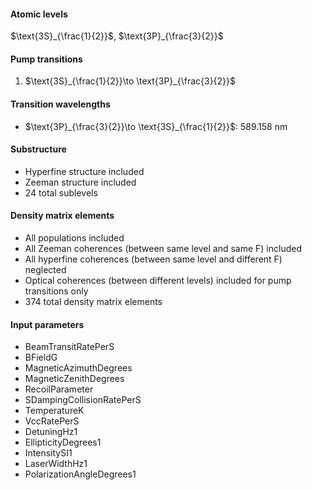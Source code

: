 #### Atomic levels

$\text{3S}_{\frac{1}{2}}$, $\text{3P}_{\frac{3}{2}}$

#### Pump transitions

1. $\text{3S}_{\frac{1}{2}}\to \text{3P}_{\frac{3}{2}}$

#### Transition wavelengths

- $\text{3P}_{\frac{3}{2}}\to \text{3S}_{\frac{1}{2}}$: 589.158 nm

#### Substructure

- Hyperfine structure included
- Zeeman structure included
- 24 total sublevels

#### Density matrix elements

- All populations included
- All Zeeman coherences (between same level and same F) included
- All hyperfine coherences (between same level and different F) neglected
- Optical coherences (between different levels) included for pump transitions only
- 374 total density matrix elements

#### Input parameters

- BeamTransitRatePerS
- BFieldG
- MagneticAzimuthDegrees
- MagneticZenithDegrees
- RecoilParameter
- SDampingCollisionRatePerS
- TemperatureK
- VccRatePerS
- DetuningHz1
- EllipticityDegrees1
- IntensitySI1
- LaserWidthHz1
- PolarizationAngleDegrees1